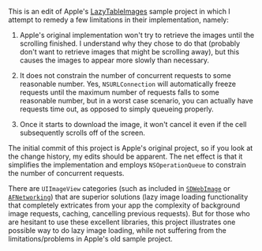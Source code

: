 This is an edit of Apple's [LazyTableImages](http://developer.apple.com/library/ios/#samplecode/LazyTableImages/Introduction/Intro.html) sample project in which I attempt to remedy a few limitations in their implementation, namely:

1. Apple's original implementation won't try to retrieve the images until the scrolling finished. I understand why they chose to do that (probably don't want to retrieve images that might be scrolling away), but this causes the images to appear more slowly than necessary.

2. It does not constrain the number of concurrent requests to some reasonable number. Yes, `NSURLConnection` will automatically freeze requests until the maximum number of requests falls to some reasonable number, but in a worst case scenario, you can actually have requests time out, as opposed to simply queueing properly.

3. Once it starts to download the image, it won't cancel it even if the cell subsequently scrolls off of the screen.

The initial commit of this project is Apple's original project, so if you look at the change history, my edits should be apparent. The net effect is that it simplifies the implementation and employs `NSOperationQueue` to constrain the number of concurrent requests.

There are `UIImageView` categories (such as included in [`SDWebImage`](https://github.com/rs/SDWebImage) or [`AFNetworking`](https://github.com/AFNetworking/AFNetworking)) that are superior solutions (lazy image loading functionality that completely extricates from your app the complexity of background image requests, caching, cancelling previous requests). But for those who are hesitant to use these excellent libraries, this project illustrates one possible way to do lazy image loading, while not suffering from the limitations/problems in Apple's old sample project.